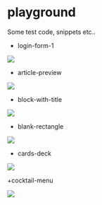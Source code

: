 ﻿# playground

Some test code, snippets etc..

+ login-form-1
  
![](https://github.com/ynagay-js/playground/assets/172784588/19bec806-8d2c-46f4-a893-6f942540d80a)
  
+ article-preview

![](https://github.com/ynagay-js/playground/assets/172784588/9d34ae3a-189d-469a-8012-a20e47252d33)

+ block-with-title
  
![](https://github.com/ynagay-js/playground/assets/172784588/5b5eea0f-e93b-4835-a675-b73479a049a5)

+ blank-rectangle
  
![](https://github.com/user-attachments/assets/8fb5e3b4-a342-430c-b9eb-eedbb067688b)  

+ cards-deck

![](https://github.com/user-attachments/assets/375e2186-5943-45f0-ba7d-93cf74c57035)

+cocktail-menu

![](https://github.com/user-attachments/assets/9bbb95d3-5b56-4426-a6f3-10abad33cc79)
